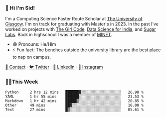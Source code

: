 ### 👋 Hi I'm Sid!
I'm a Computing Science Faster Route Scholar at [The University of Glasgow](https://gla.ac.uk). I'm on track for graduating with Master's in 2023. In the past I've worked on projects with [The Girl Code](https://thegirlcode.co/), [Data Science for India](), and [Sugar Labs](https://sugarlabs.org/). Back in highschool I was a member of [MINET](https://minet.co/). 

- 😄 Pronouns: He/Him
- ⚡ Fun fact: The benches outside the university library are the best place to nap on campus.

[📇 Contact](https://sid.gg/) · [🐦 Twitter](https://twitter.com/scholaronroad) · [👔 LinkedIn](https://linkedin.com/in/sidhant-bhavnani) · [📸 Instagram](https://www.instagram.com/bhavnani.pvt/) 

### 👨‍💻This Week
<!--START_SECTION:waka-->
```text
Python     2 hrs 12 mins   ██████▓░░░░░░░░░░░░░░░░░░   26.98 % 
YAML       1 hr 55 mins    ██████░░░░░░░░░░░░░░░░░░░   23.53 % 
Markdown   1 hr 42 mins    █████▒░░░░░░░░░░░░░░░░░░░   20.85 % 
Other      49 mins         ██▓░░░░░░░░░░░░░░░░░░░░░░   10.00 % 
Text       27 mins         █▒░░░░░░░░░░░░░░░░░░░░░░░   05.61 % 
```
<!--END_SECTION:waka-->
